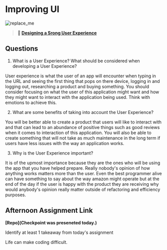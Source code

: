 # Improving UI

![replace_me](https://codeworks.blob.core.windows.net/public/assets/img/illustrations/placeholder.svg)

> **📖 [Designing a Srong User Experience](https://codeworksacademy.com/fs-student-guide/resources/wk7/03-Creating-Good-UX)**

## Questions

1. What is a User Experience? What should be considered when developing a User Experience?

User experience is what the user of an app will encounter when typing in the URL and seeing the first thing that pops on there device, logging in and logging out, researching a product and buying something. You should consider focusing on what the user of this application might want and how they might want to interact with the application being used. Think with emotions to achieve this. 

2. What are some benefits of taking into account the User Experience?

You will be better able to create a product that users will like to interact with and that can lead to an abundance of positive things such as good reviews when it comes to interaction of this application. You will also be able to create something that will not take as much maintenance in the long term if users have less issues with the way an application works. 

3. Why is the User Experience important?

It is of the upmost importance because they are the ones who will be using the app that you have helped prepare. Really nobody's opinion of how anything works matters more than the user. Even the best programmer alive can have something to say about the way amazon might operate but at the end of the day if the user is happy with the product they are receiving why would anybody's opinion really matter outside of refactoring and efficiency purposes.  

## Afternoon Assignment Link

**[Repo](Checkpoint was preseneted today.)**

Identify at least 1 takeaway from today's assignment

Life can make coding difficult.
